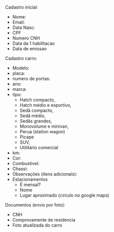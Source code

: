 
Cadastro inicial:

* Nome:
* Email:
* Data Nasc:
* CPF
* Numero CNH
* Data da 1 habilitacao
* Data de emissao

Cadastro carro:

* Modelo:
* placa:
* numero de portas:
* ano:
* marca:
* tipo:
    * Hatch compacto,
    * Hatch médio e esportivo,
    * Sedã compacto,
    * Sedã médio,
    * Sedãs grandes,
    * Monovolume e minivan,
    * Perua (station wagon)
    * Picape
    * SUV,
    * Utilitário comercial
* km:
* Cor:
* Combustivel:
* Chassi:
* Observações (itens adicionais):
* Estacionamentos
    * É mensal?
    * Nome
    * Lugar aproximado (circulo no google maps)


Documentos (envio por foto):

* CNH
* Comprovamente de residencia
* Foto atualizada do carro


